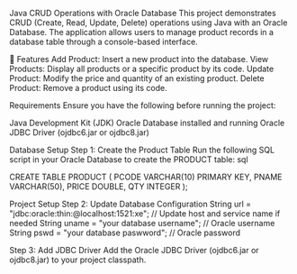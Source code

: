  Java CRUD Operations with Oracle Database
This project demonstrates CRUD (Create, Read, Update, Delete) operations using Java with an Oracle Database. The application allows users to manage product records in a database table through a console-based interface.

🚀 Features
Add Product: Insert a new product into the database.
View Products: Display all products or a specific product by its code.
Update Product: Modify the price and quantity of an existing product.
Delete Product: Remove a product using its code.

Requirements
Ensure you have the following before running the project:

Java Development Kit (JDK)
Oracle Database installed and running
Oracle JDBC Driver (ojdbc6.jar or ojdbc8.jar)

Database Setup
Step 1: Create the Product Table
Run the following SQL script in your Oracle Database to create the PRODUCT table:
sql


CREATE TABLE PRODUCT (
    PCODE VARCHAR(10) PRIMARY KEY,
    PNAME VARCHAR(50),
    PRICE DOUBLE,
    QTY INTEGER
);

Project Setup
Step 2: Update Database Configuration
String url = "jdbc:oracle:thin:@localhost:1521:xe"; // Update host and service name if needed
String uname = "your database username";          // Oracle username
String pswd = "your database paswword";          // Oracle password

Step 3: Add JDBC Driver
Add the Oracle JDBC Driver (ojdbc6.jar or ojdbc8.jar) to your project classpath.


